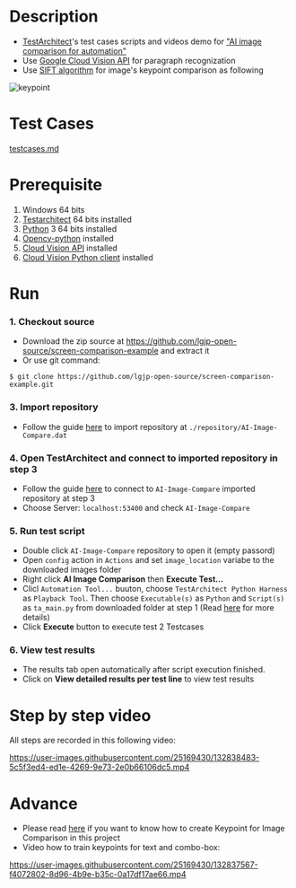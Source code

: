 # Description
- [TestArchitect](https://www.testarchitect.com/)'s test cases scripts and videos demo for ["AI image comparison for automation"](https://www.logigear.jp/ai_compare/)
- Use [Google Cloud Vision API](https://cloud.google.com/vision) for paragraph recognization
- Use [SIFT algorithm](https://en.wikipedia.org/wiki/Scale-invariant_feature_transform) for image's keypoint comparison as following

![keypoint](https://user-images.githubusercontent.com/25169430/136770289-cbed4925-8c86-4e94-97bc-6f0037c5fb56.png)


# Test Cases
[testcases.md](./testcases.md)

# Prerequisite
1. Windows 64 bits
2. [Testarchitect](https://www.testarchitect.com/) 64 bits installed
3. [Python](https://www.python.org/downloads/) 3 64 bits installed
4. [Opencv-python](https://pypi.org/project/opencv-python/) installed
5. [Cloud Vision API](https://cloud.google.com/vision/docs/setup) installed
6. [Cloud Vision Python client](https://cloud.google.com/vision/docs/quickstart-client-libraries) installed

# Run
### 1. Checkout source 
   - Download the zip source at https://github.com/lgjp-open-source/screen-comparison-example and extract it
   - Or use git command: 
   ```console
   $ git clone https://github.com/lgjp-open-source/screen-comparison-example.git
   ```
### 3. Import repository 
- Follow the guide [here](https://docs.testarchitect.com/administration-guide/repository-server-management/exporting-importing-repositories/importing-repositories/) to import repository at `./repository/AI-Image-Compare.dat` 

### 4. Open TestArchitect and connect to imported repository in step 3
- Follow the guide [here](https://docs.testarchitect.com/user-guide/getting-started/working-with-repositories/connecting-to-a-repository/?hl=connect%20repository#main-container-page) to connect to `AI-Image-Compare` imported repository at step 3
- Choose  Server: `localhost:53400` and check `AI-Image-Compare`

### 5. Run test script
- Double click `AI-Image-Compare` repository to open it (empty passord)
- Open `config` action in `Actions` and set `image_location` variabe to the downloaded images folder
- Right click **AI Image Comparison** then **Execute Test...**
- Clicl `Automation Tool...` buuton, choose `TestArchitect Python Harness` as `Playback Tool`. Then choose `Executable(s)` as `Python` and `Script(s)` as `ta_main.py` from downloaded folder at step 1 (Read [here](https://docs.testarchitect.com/testarchitect-tutorial/part-3-extending-testarchitect/lesson-8-using-an-automation-harness/working-with-the-python-harness/running-a-python-harness-test/) for more details)
- Click **Execute** button to execute test 2 Testcases

### 6. View test results
- The results tab open automatically after script execution finished.
- Click on **View detailed results per test line** to view test results

# Step by step video
All steps are recorded in this following video:


https://user-images.githubusercontent.com/25169430/132838483-5c5f3ed4-ed1e-4269-9e73-2e0b66106dc5.mp4

   
# Advance
- Please read [here](https://docs.testarchitect.com/user-guide/projects-and-project-items/project-items/picture-checks/key-points-modification-tool/) if you want to know how to create Keypoint for Image Comparison in this project
- Video how to train keypoints for text and combo-box:

https://user-images.githubusercontent.com/25169430/132837567-f4072802-8d96-4b9e-b35c-0a17df17ae66.mp4


